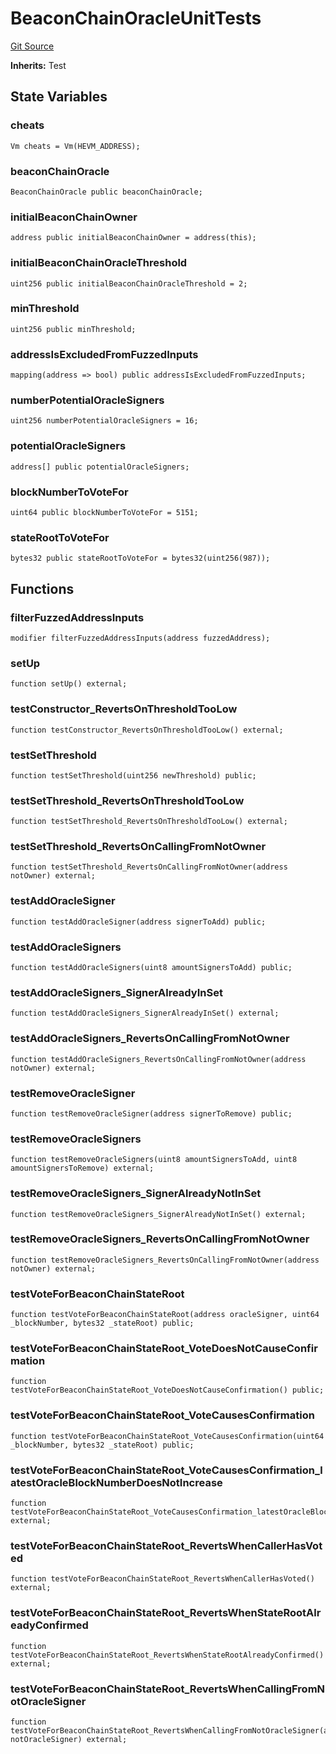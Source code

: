 # BeaconChainOracleUnitTests
[Git Source](https://github.com/Sabnock01/eigenlayer-contracts/blob/fa80db0202cf74fb2bae3ffc6aa6db988074a698/src/test/unit/BeaconChainOracleUnit.t.sol)

**Inherits:**
Test


## State Variables
### cheats

```solidity
Vm cheats = Vm(HEVM_ADDRESS);
```


### beaconChainOracle

```solidity
BeaconChainOracle public beaconChainOracle;
```


### initialBeaconChainOwner

```solidity
address public initialBeaconChainOwner = address(this);
```


### initialBeaconChainOracleThreshold

```solidity
uint256 public initialBeaconChainOracleThreshold = 2;
```


### minThreshold

```solidity
uint256 public minThreshold;
```


### addressIsExcludedFromFuzzedInputs

```solidity
mapping(address => bool) public addressIsExcludedFromFuzzedInputs;
```


### numberPotentialOracleSigners

```solidity
uint256 numberPotentialOracleSigners = 16;
```


### potentialOracleSigners

```solidity
address[] public potentialOracleSigners;
```


### blockNumberToVoteFor

```solidity
uint64 public blockNumberToVoteFor = 5151;
```


### stateRootToVoteFor

```solidity
bytes32 public stateRootToVoteFor = bytes32(uint256(987));
```


## Functions
### filterFuzzedAddressInputs


```solidity
modifier filterFuzzedAddressInputs(address fuzzedAddress);
```

### setUp


```solidity
function setUp() external;
```

### testConstructor_RevertsOnThresholdTooLow


```solidity
function testConstructor_RevertsOnThresholdTooLow() external;
```

### testSetThreshold


```solidity
function testSetThreshold(uint256 newThreshold) public;
```

### testSetThreshold_RevertsOnThresholdTooLow


```solidity
function testSetThreshold_RevertsOnThresholdTooLow() external;
```

### testSetThreshold_RevertsOnCallingFromNotOwner


```solidity
function testSetThreshold_RevertsOnCallingFromNotOwner(address notOwner) external;
```

### testAddOracleSigner


```solidity
function testAddOracleSigner(address signerToAdd) public;
```

### testAddOracleSigners


```solidity
function testAddOracleSigners(uint8 amountSignersToAdd) public;
```

### testAddOracleSigners_SignerAlreadyInSet


```solidity
function testAddOracleSigners_SignerAlreadyInSet() external;
```

### testAddOracleSigners_RevertsOnCallingFromNotOwner


```solidity
function testAddOracleSigners_RevertsOnCallingFromNotOwner(address notOwner) external;
```

### testRemoveOracleSigner


```solidity
function testRemoveOracleSigner(address signerToRemove) public;
```

### testRemoveOracleSigners


```solidity
function testRemoveOracleSigners(uint8 amountSignersToAdd, uint8 amountSignersToRemove) external;
```

### testRemoveOracleSigners_SignerAlreadyNotInSet


```solidity
function testRemoveOracleSigners_SignerAlreadyNotInSet() external;
```

### testRemoveOracleSigners_RevertsOnCallingFromNotOwner


```solidity
function testRemoveOracleSigners_RevertsOnCallingFromNotOwner(address notOwner) external;
```

### testVoteForBeaconChainStateRoot


```solidity
function testVoteForBeaconChainStateRoot(address oracleSigner, uint64 _blockNumber, bytes32 _stateRoot) public;
```

### testVoteForBeaconChainStateRoot_VoteDoesNotCauseConfirmation


```solidity
function testVoteForBeaconChainStateRoot_VoteDoesNotCauseConfirmation() public;
```

### testVoteForBeaconChainStateRoot_VoteCausesConfirmation


```solidity
function testVoteForBeaconChainStateRoot_VoteCausesConfirmation(uint64 _blockNumber, bytes32 _stateRoot) public;
```

### testVoteForBeaconChainStateRoot_VoteCausesConfirmation_latestOracleBlockNumberDoesNotIncrease


```solidity
function testVoteForBeaconChainStateRoot_VoteCausesConfirmation_latestOracleBlockNumberDoesNotIncrease() external;
```

### testVoteForBeaconChainStateRoot_RevertsWhenCallerHasVoted


```solidity
function testVoteForBeaconChainStateRoot_RevertsWhenCallerHasVoted() external;
```

### testVoteForBeaconChainStateRoot_RevertsWhenStateRootAlreadyConfirmed


```solidity
function testVoteForBeaconChainStateRoot_RevertsWhenStateRootAlreadyConfirmed() external;
```

### testVoteForBeaconChainStateRoot_RevertsWhenCallingFromNotOracleSigner


```solidity
function testVoteForBeaconChainStateRoot_RevertsWhenCallingFromNotOracleSigner(address notOracleSigner) external;
```

